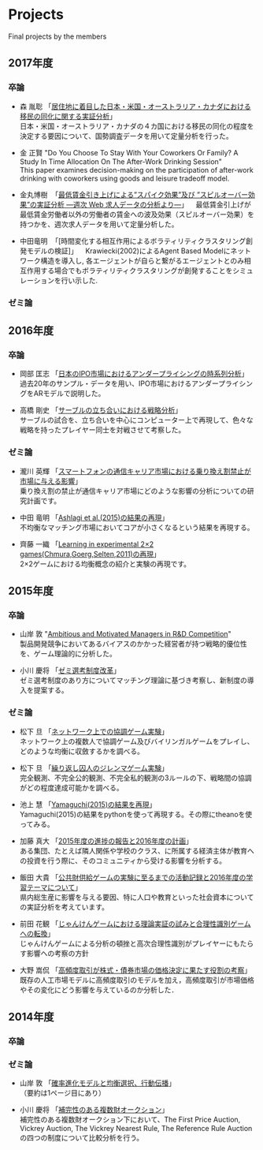 # Projects
Final projects by the members

## 2017年度

### 卒論

* 森 胤聡
  「[居住地に着目した日本・米国・オーストラリア・カナダにおける移民の同化に関する実証分析](https://github.com/taneaki/GraduationThesis/blob/master/GraduationThesis_TaneakiMORI.pdf)」  
  日本・米国・オーストラリア・カナダの４カ国における移民の同化の程度を決定する要因について、国勢調査データを用いて定量分析を行った。

* 金 正賢
  "Do You Choose To Stay With Your Coworkers Or Family? A Study In Time Allocation On The After-Work Drinking Session"  
  This paper examines decision-making on the participation of after-work drinking with coworkers using goods and leisure tradeoff model.
 
* 金丸博樹
  「[最低賃金引き上げによる”スパイク効果”及び ”スピルオーバー効果”の実証分析  ―週次 Web 求人データの分析より―](https://github.com/hirokikanamaru/GraduationThesis/blob/master/%E5%8D%92%E8%AB%96%E5%AE%8C%E6%88%90%E7%A8%BF%E9%87%91%E4%B8%B8.pdf)」  
  最低賃金引上げが最低賃金労働者以外の労働者の賃金への波及効果（スピルオーバー効果）を持つかを、週次求人データを用いて定量分析した。
 
* 中田竜明
  「[時間変化する相互作用によるボラティリティクラスタリング創発モデルの検証]」  
  Krawiecki(2002)によるAgent Based Modelにネットワーク構造を導入し, 各エージェントが自らと繋がるエージェントとのみ相互作用する場合でもボラティリティクラスタリングが創発することをシミュレーションを行い示した.

### ゼミ論

## 2016年度

### 卒論

* 岡部 匡志
  「[日本のIPO市場におけるアンダープライシングの時系列分析](https://github.com/M-okb/IPO_analysis/blob/master/latex/test.pdf)」  
  過去20年のサンプル・データを用い、IPO市場におけるアンダープライシングをARモデルで説明した。

* 高橋 剛史
  「[サーブルの立ち合いにおける戦略分析](https://github.com/13tsuyoshi/sotsugyou_ronbun)」  
  サーブルの試合を、立ち合いを中心にコンピューター上で再現して、色々な戦略を持ったプレイヤー同士を対戦させて考察した。

### ゼミ論

* 瀧川 英輝
  「[スマートフォンの通信キャリア市場における乗り換え割禁止が市場に与える影響](https://github.com/EikiTakigawa/Zemi-Ron/blob/master/%E7%80%A7%E5%B7%9D%E3%82%BC%E3%83%9F%E8%AB%96.pdf)」  
  乗り換え割の禁止が通信キャリア市場にどのような影響の分析についての研究計画です。

* 中田 竜明
  「[Ashlagi et al.(2015)の結果の再現](http://nbviewer.jupyter.org/github/nswa17/gasshuku-zemiron/blob/master/Zemiron.ipynb)」  
  不均衡なマッチング市場においてコアが小さくなるという結果を再現する。
  
* 齊藤 一織
  「[Learning in experimental 2×2 games(Chmura,Goerg,Selten,2011)の再現](https://github.com/IoriS/zemiron/blob/master/%E3%82%BC%E3%83%9F%E8%AB%96.pdf)」  
  2×2ゲームにおける均衡概念の紹介と実験の再現です。
 
## 2015年度

### 卒論

* 山岸 敦
  "[Ambitious and Motivated Managers in R&D Competition](https://github.com/haru110jp/Senior-Thesis-Final-ver-/blob/master/gradthesis_final.pdf)"  
  製品開発競争においてあるバイアスのかかった経営者が持つ戦略的優位性を、ゲーム理論的に分析した。

* 小川 慶将
  「[ゼミ選考制度改革](http://nbviewer.jupyter.org/github/ogaway/Matching-Market/blob/master/grad.pdf)」  
  ゼミ選考制度のあり方についてマッチング理論に基づき考察し、新制度の導入を提案する。

### ゼミ論

* 松下 旦
  「[ネットワーク上での協調ゲーム実験](https://github.com/myuuuuun/NetworkGame/blob/master/%E3%82%BC%E3%83%9F%E8%AB%96%EF%BC%88%E4%BB%AE%EF%BC%89.pdf)」  
  ネットワーク上の複数人で協調ゲーム及びバイリンガルゲームをプレイし、どのような均衡に収斂するかを調べる。

* 松下 旦
  「[繰り返し囚人のジレンマゲーム実験](https://github.com/myuuuuun/RepeatedMatrixGame/tree/master/PrisonersDilemma/experiment3)」  
  完全観測、不完全公的観測、不完全私的観測の3ルールの下、戦略間の協調がどの程度達成可能かを調べる。

* 池上 慧
  「[Yamaguchi(2015)の結果を再現](https://github.com/keiikegami/theano)」  
  Yamaguchi(2015)の結果をpythonを使って再現する。その際にtheanoを使ってみる。

* 加藤 真大
  「[2015年度の進捗の報告と2016年度の計画](https://github.com/NlGG/study/blob/master/%E3%82%BB%E3%82%99%E3%83%9F%E8%AB%96.pdf)」  
  ある集団、たとえば隣人関係や学校のクラス、に所属する経済主体が教育への投資を行う際に、そのコミュニティから受ける影響を分析する。

* 飯田 大貴
  「[公共財供給ゲームの実験に至るまでの活動記録と2016年度の学習テーマについて](https://github.com/bocchan/costly/blob/master/%E5%B0%BE%E5%B1%B1%E3%82%BC%E3%83%9F%E8%AB%96%E9%A3%AF%E7%94%B0.pdf)」  
  県内総生産に影響を与える要因、特に人口や教育といった社会資本についての実証分析を考えています。

* 前田 花観
  「[じゃんけんゲームにおける理論実証の試みと合理性識別ゲームへの転換](https://github.com/mhanami/zemithesis/blob/master/じゃんけんゲームにおける理論実証の試みと合理性識別ゲームへの転換.pdf)」  
  じゃんけんゲームによる分析の頓挫と高次合理性識別がプレイヤーにもたらす影響への考察の方針

* 大野 嵩侃
  「[高頻度取引が株式・債券市場の価格決定に果たす役割の考察](https://github.com/beeleb/Market-Model/blob/master/%28not%29grad_thesis.pdf)」  
  既存の人工市場モデルに高頻度取引のモデルを加え，高頻度取引が市場価格やその変化にどう影響を与えているのか分析した．

## 2014年度

### 卒論

### ゼミ論

* 山岸 敦
  「[確率進化モデルと均衡選択、行動伝播](https://github.com/haru110jp/StochEvolution/blob/master/zemithesis.pdf)」  
  （要約は1ページ目にあり）

* 小川 慶将
  「[補完性のある複数財オークション](http://nbviewer.jupyter.org/github/ogaway/Report/blob/master/ZemiThesis/zemithesis20150219.pdf)」  
  補完性のある複数財オークション下において、The First Price Auction, Vickrey Auction, The Vickrey Nearest Rule, The Reference Rule Auctionの四つの制度について比較分析を行う。
